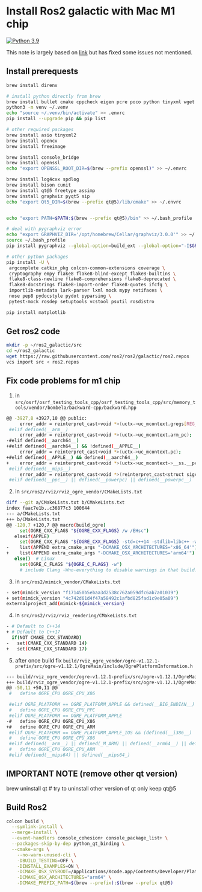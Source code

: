# Install Ros2 galactic with Mac M1 chip
[![Python 3.9](https://img.shields.io/badge/python-3.9-blue.svg)](https://www.python.org/downloads/release/python-390/)

This note is largely based on [link](http://mamykin.com/posts/building-ros2-on-macos-big-sur-m1/) but has fixed some issues not mentioned.


## Install prerequests
```bash
brew install direnv

# install python directly from brew
brew install bullet cmake cppcheck eigen pcre poco python tinyxml wget
python3 -m venv ~/.venv
echo "source ~/.venv/bin/activate" >> .envrc
pip install --upgrade pip && pip list

# other required packages
brew install asio tinyxml2
brew install opencv
brew install freeimage

brew install console_bridge
brew install openssl
echo "export OPENSSL_ROOT_DIR=$(brew --prefix openssl)" >> ~/.envrc

brew install log4cxx spdlog
brew install bison cunit
brew install qt@5 freetype assimp
brew install graphviz pyqt5 sip
echo "export Qt5_DIR=$(brew --prefix qt@5)/lib/cmake" >> ~/.envrc


echo "export PATH=$PATH:$(brew --prefix qt@5)/bin" >> ~/.bash_profile

# deal with pygraphviz error
echo "export GRAPHVIZ_DIR='/opt/homebrew/Cellar/graphviz/3.0.0'" >> ~/.bash_profile
source ~/.bash_profile
pip install pygraphviz --global-option=build_ext --global-option="-I$GRAPHVIZ_DIR/include" --global-option="-L$GRAPHVIZ_DIR/lib"

# other python packages
pip install -U \
 argcomplete catkin_pkg colcon-common-extensions coverage \
 cryptography empy flake8 flake8-blind-except flake8-builtins \
 flake8-class-newline flake8-comprehensions flake8-deprecated \
 flake8-docstrings flake8-import-order flake8-quotes ifcfg \
 importlib-metadata lark-parser lxml mock mypy netifaces \
 nose pep8 pydocstyle pydot pyparsing \
 pytest-mock rosdep setuptools vcstool psutil rosdistro

pip install matplotlib

```
## Get ros2 code
```bash
mkdir -p ~/ros2_galactic/src
cd ~/ros2_galactic
wget https://raw.githubusercontent.com/ros2/ros2/galactic/ros2.repos
vcs import src < ros2.repos
```

## Fix code problems for m1 chip

1. in ```src/osrf/osrf_testing_tools_cpp/osrf_testing_tools_cpp/src/memory_tools/vendor/bombela/backward-cpp/backward.hpp```

```bash
@@ -3927,8 +3927,10 @@ public:
     error_addr = reinterpret_cast<void *>(uctx->uc_mcontext.gregs[REG_EIP]);
 #elif defined(__arm__)
     error_addr = reinterpret_cast<void *>(uctx->uc_mcontext.arm_pc);
-#elif defined(__aarch64__)
+#elif defined(__aarch64__) && !defined(__APPLE__)
     error_addr = reinterpret_cast<void *>(uctx->uc_mcontext.pc);
+#elif defined(__APPLE__) && defined(__aarch64__)
+    error_addr = reinterpret_cast<void *>(uctx->uc_mcontext->__ss.__pc);
 #elif defined(__mips__)
     error_addr = reinterpret_cast<void *>(reinterpret_cast<struct sigcontext*>(&uctx->uc_mcontext)->sc_pc);
 #elif defined(__ppc__) || defined(__powerpc) || defined(__powerpc__) ||        \
```

2. in ```src/ros2/rviz/rviz_ogre_vendor/CMakeLists.txt```
```bash
diff --git a/CMakeLists.txt b/CMakeLists.txt
index faac7e1b..c36877c3 100644
--- a/CMakeLists.txt
+++ b/CMakeLists.txt
@@ -120,7 +120,7 @@ macro(build_ogre)
     set(OGRE_CXX_FLAGS "${OGRE_CXX_FLAGS} /w /EHsc")
   elseif(APPLE)
     set(OGRE_CXX_FLAGS "${OGRE_CXX_FLAGS} -std=c++14 -stdlib=libc++ -w")
-    list(APPEND extra_cmake_args "-DCMAKE_OSX_ARCHITECTURES='x86_64'")
+    list(APPEND extra_cmake_args "-DCMAKE_OSX_ARCHITECTURES='arm64'")
   else()  # Linux
     set(OGRE_C_FLAGS "${OGRE_C_FLAGS} -w")
     # include Clang -Wno-everything to disable warnings in that build. GCC doesn't mind it
```

3. in ```src/ros2/mimick_vendor/CMakeLists.txt```
```bash
- set(mimick_version "f171450b5ebaa3d2538c762a059dfc6ab7a01039")
+ set(mimick_version "4c742d61d4f47a58492c1afbd825fad1c9e05a09")
externalproject_add(mimick-${mimick_version}
```

4. in ```src/ros2/rviz/rviz_rendering/CMakeLists.txt```
```bash
- # Default to C++14
+ # Default to C++17
  if(NOT CMAKE_CXX_STANDARD)
-   set(CMAKE_CXX_STANDARD 14)
+   set(CMAKE_CXX_STANDARD 17)
```

5. after once build fix ```build/rviz_ogre_vendor/ogre-v1.12.1-prefix/src/ogre-v1.12.1/OgreMain/include/OgrePlatformInformation.h```
```bash
--- build/rviz_ogre_vendor/ogre-v1.12.1-prefix/src/ogre-v1.12.1/OgreMain/include/OgrePlatformInformation.h.orig	2021-06-02 16:28:58.000000000 -0400
+++ build/rviz_ogre_vendor/ogre-v1.12.1-prefix/src/ogre-v1.12.1/OgreMain/include/OgrePlatformInformation.h	2021-06-02 16:30:50.000000000 -0400
@@ -50,11 +50,11 @@
 #   define OGRE_CPU OGRE_CPU_X86

 #elif OGRE_PLATFORM == OGRE_PLATFORM_APPLE && defined(__BIG_ENDIAN__)
 #   define OGRE_CPU OGRE_CPU_PPC
 #elif OGRE_PLATFORM == OGRE_PLATFORM_APPLE
-#   define OGRE_CPU OGRE_CPU_X86
+#   define OGRE_CPU OGRE_CPU_ARM
 #elif OGRE_PLATFORM == OGRE_PLATFORM_APPLE_IOS && (defined(__i386__) || defined(__x86_64__))
 #   define OGRE_CPU OGRE_CPU_X86
 #elif defined(__arm__) || defined(_M_ARM) || defined(__arm64__) || defined(__aarch64__)
 #   define OGRE_CPU OGRE_CPU_ARM
 #elif defined(__mips64) || defined(__mips64_)
```
## IMPORTANT NOTE (remove other qt version)
brew uninstall qt # try to uninstall other version of qt only keep qt@5

## Build Ros2
```bash
colcon build \
  --symlink-install \
  --merge-install \
  --event-handlers console_cohesion+ console_package_list+ \
  --packages-skip-by-dep python_qt_binding \
  --cmake-args \
    --no-warn-unused-cli \
    -DBUILD_TESTING=OFF \
    -DINSTALL_EXAMPLES=ON \
    -DCMAKE_OSX_SYSROOT=/Applications/Xcode.app/Contents/Developer/Platforms/MacOSX.platform/Developer/SDKs/MacOSX.sdk \
    -DCMAKE_OSX_ARCHITECTURES="arm64" \
    -DCMAKE_PREFIX_PATH=$(brew --prefix):$(brew --prefix qt@5)
```

